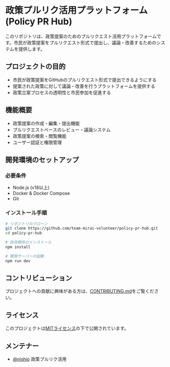 # 政策プルリク活用プラットフォーム (Policy PR Hub)

このリポジトリは、政策提案のためのプルリクエスト活用プラットフォームです。市民が政策提案をプルリクエスト形式で提出し、議論・改善するためのシステムを提供します。

## プロジェクトの目的

- 市民が政策提案をGitHubのプルリクエスト形式で提出できるようにする
- 提案された政策に対して議論・改善を行うプラットフォームを提供する
- 政策立案プロセスの透明性と市民参加を促進する

## 機能概要

- 政策提案の作成・編集・提出機能
- プルリクエストベースのレビュー・議論システム
- 政策提案の検索・閲覧機能
- ユーザー認証と権限管理

## 開発環境のセットアップ

### 必要条件

- Node.js (v18以上)
- Docker & Docker Compose
- Git

### インストール手順

```bash
# リポジトリのクローン
git clone https://github.com/team-mirai-volunteer/policy-pr-hub.git
cd policy-pr-hub

# 依存関係のインストール
npm install

# 開発サーバーの起動
npm run dev
```

## コントリビューション

プロジェクトへの貢献に興味がある方は、[CONTRIBUTING.md](./CONTRIBUTING.md)をご覧ください。

## ライセンス

このプロジェクトは[MITライセンス](./LICENSE)の下で公開されています。

## メンテナー

- [@nishio](https://github.com/nishio)
政策プルリク活用
